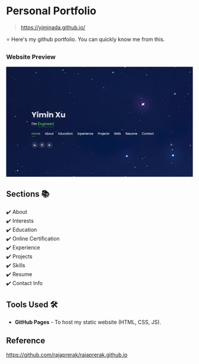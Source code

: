 # Personal Portfolio
> https://yiminada.github.io/

:star: Here's my github portfolio. You can quickly know me from this.

### Website Preview
<img src="web.png" width="900">
  

## Sections 📚
✔️ About\
✔️ Interests\
✔️ Education\
✔️ Online Certification\
✔️ Experience\
✔️ Projects \
✔️ Skills \
✔️ Resume\
✔️ Contact Info


## Tools Used 🛠️
* <b>GitHub Pages</b> - To host my static website (HTML, CSS, JS).


## Reference
https://github.com/rajaprerak/rajaprerak.github.io

